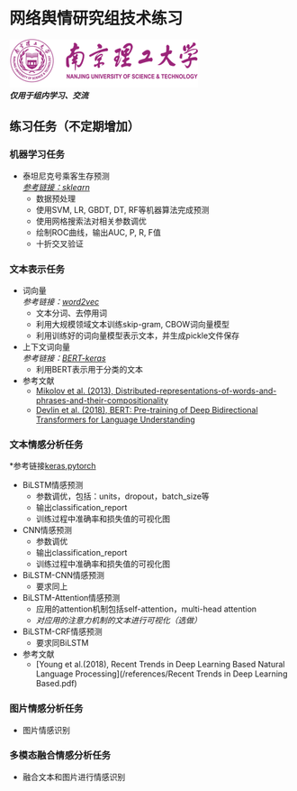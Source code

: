 # 网络舆情研究组技术练习
![](image.png)  
 ***仅用于组内学习、交流***  
 

## 练习任务（不定期增加）
### 机器学习任务
* 泰坦尼克号乘客生存预测  
*[参考链接：sklearn](https://scikit-learn.org/stable/#)*    
  * 数据预处理  
  * 使用SVM, LR, GBDT, DT, RF等机器算法完成预测  
  * 使用网格搜索法对相关参数调优
  * 绘制ROC曲线，输出AUC, P, R, F值  
  * 十折交叉验证  
### 文本表示任务
* 词向量  
*参考链接：[word2vec](https://radimrehurek.com/gensim/)*  
  * 文本分词、去停用词  
  * 利用大规模领域文本训练skip-gram, CBOW词向量模型
  * 利用训练好的词向量模型表示文本，并生成pickle文件保存
* 上下文词向量  
*参考链接：[BERT-keras](https://github.com/CyberZHG/keras-bert)*
  * 利用BERT表示用于分类的文本  
* 参考文献  
  * [Mikolov et al. (2013), Distributed-representations-of-words-and-phrases-and-their-compositionality](/references/distributed-representations-of-words-and-phrases-and-their-compositionality.pdf)  
  * [Devlin et al. (2018), BERT: Pre-training of Deep Bidirectional Transformers for Language Understanding](/references/bert.pdf)

### 文本情感分析任务
*参考链接[keras](https://keras.io/),[pytorch](https://pytorch.org/docs/stable/index.html)
* BiLSTM情感预测  
  * 参数调优，包括：units，dropout，batch_size等  
  * 输出classification_report  
  * 训练过程中准确率和损失值的可视化图  
* CNN情感预测  
  * 参数调优
  * 输出classification_report
  * 训练过程中准确率和损失值的可视化图 
* BiLSTM-CNN情感预测  
  * 要求同上  
* BiLSTM-Attention情感预测  
  * 应用的attention机制包括self-attention，multi-head attention
  * *对应用的注意力机制的文本进行可视化（选做）*  
* BiLSTM-CRF情感预测
  * 要求同BiLSTM  
* 参考文献
  * [Young et al.(2018), Recent Trends in Deep Learning Based Natural Language Processing](/references/Recent Trends in Deep Learning Based.pdf)  
### 图片情感分析任务
* 图片情感识别  
### 多模态融合情感分析任务
* 融合文本和图片进行情感识别
